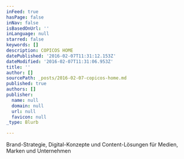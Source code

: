 ```yaml
---
inFeed: true
hasPage: false
inNav: false
isBasedOnUrl: ''
inLanguage: null
starred: false
keywords: []
description: COPICOS HOME
datePublished: '2016-02-07T11:31:12.153Z'
dateModified: '2016-02-07T11:31:06.953Z'
title: ''
author: []
sourcePath: _posts/2016-02-07-copicos-home.md
published: true
authors: []
publisher:
  name: null
  domain: null
  url: null
  favicon: null
_type: Blurb

---
```

Brand-Strategie, Digital-Konzepte und Content-Lösungen für Medien, Marken und Unternehmen